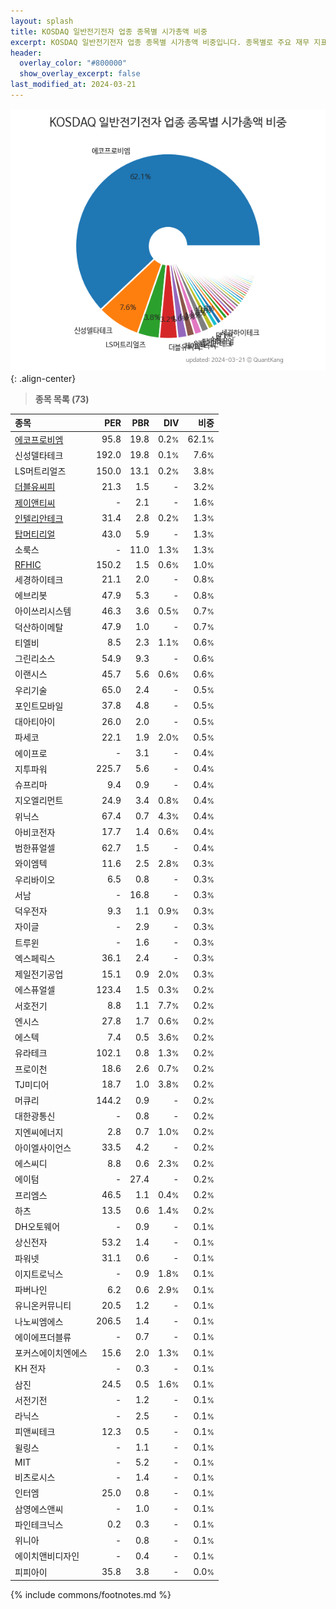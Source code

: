 ```yaml
---
layout: splash
title: KOSDAQ 일반전기전자 업종 종목별 시가총액 비중
excerpt: KOSDAQ 일반전기전자 업종 종목별 시가총액 비중입니다. 종목별로 주요 재무 지표를 함께 표시합니다.
header:
  overlay_color: "#800000"
  show_overlay_excerpt: false
last_modified_at: 2024-03-21
---
```



![KOSDAQ 일반전기전자 업종 종목별 시가총액 비중](/stats/sector/images/kosdaq_업종_일반전기전자_종목.png){: .align-center}


> **종목 목록 (73)**<a id="list"></a>

| **종목** | **PER** | **PBR** | **DIV** | **비중** |
| :------- | ------: | ------: | ------: | -------: |
| [에코프로비엠](/247540/) | 95.8 | 19.8 | 0.2<small>%</small> | 62.1<small>%</small> |
| 신성델타테크 | 192.0 | 19.8 | 0.1<small>%</small> | 7.6<small>%</small> |
| LS머트리얼즈 | 150.0 | 13.1 | 0.2<small>%</small> | 3.8<small>%</small> |
| [더블유씨피](/393890/) | 21.3 | 1.5 | - | 3.2<small>%</small> |
| [제이앤티씨](/204270/) | - | 2.1 | - | 1.6<small>%</small> |
| [인텔리안테크](/189300/) | 31.4 | 2.8 | 0.2<small>%</small> | 1.3<small>%</small> |
| [탑머티리얼](/360070/) | 43.0 | 5.9 | - | 1.3<small>%</small> |
| 소룩스 | - | 11.0 | 1.3<small>%</small> | 1.3<small>%</small> |
| [RFHIC](/218410/) | 150.2 | 1.5 | 0.6<small>%</small> | 1.0<small>%</small> |
| 세경하이테크 | 21.1 | 2.0 | - | 0.8<small>%</small> |
| 에브리봇 | 47.9 | 5.3 | - | 0.8<small>%</small> |
| 아이쓰리시스템 | 46.3 | 3.6 | 0.5<small>%</small> | 0.7<small>%</small> |
| 덕산하이메탈 | 47.9 | 1.0 | - | 0.7<small>%</small> |
| 티엘비 | 8.5 | 2.3 | 1.1<small>%</small> | 0.6<small>%</small> |
| 그린리소스 | 54.9 | 9.3 | - | 0.6<small>%</small> |
| 이랜시스 | 45.7 | 5.6 | 0.6<small>%</small> | 0.6<small>%</small> |
| 우리기술 | 65.0 | 2.4 | - | 0.5<small>%</small> |
| 포인트모바일 | 37.8 | 4.8 | - | 0.5<small>%</small> |
| 대아티아이 | 26.0 | 2.0 | - | 0.5<small>%</small> |
| 파세코 | 22.1 | 1.9 | 2.0<small>%</small> | 0.5<small>%</small> |
| 에이프로 | - | 3.1 | - | 0.4<small>%</small> |
| 지투파워 | 225.7 | 5.6 | - | 0.4<small>%</small> |
| 슈프리마 | 9.4 | 0.9 | - | 0.4<small>%</small> |
| 지오엘리먼트 | 24.9 | 3.4 | 0.8<small>%</small> | 0.4<small>%</small> |
| 위닉스 | 67.4 | 0.7 | 4.3<small>%</small> | 0.4<small>%</small> |
| 아비코전자 | 17.7 | 1.4 | 0.6<small>%</small> | 0.4<small>%</small> |
| 범한퓨얼셀 | 62.7 | 1.5 | - | 0.4<small>%</small> |
| 와이엠텍 | 11.6 | 2.5 | 2.8<small>%</small> | 0.3<small>%</small> |
| 우리바이오 | 6.5 | 0.8 | - | 0.3<small>%</small> |
| 서남 | - | 16.8 | - | 0.3<small>%</small> |
| 덕우전자 | 9.3 | 1.1 | 0.9<small>%</small> | 0.3<small>%</small> |
| 자이글 | - | 2.9 | - | 0.3<small>%</small> |
| 트루윈 | - | 1.6 | - | 0.3<small>%</small> |
| 엑스페릭스 | 36.1 | 2.4 | - | 0.3<small>%</small> |
| 제일전기공업 | 15.1 | 0.9 | 2.0<small>%</small> | 0.3<small>%</small> |
| 에스퓨얼셀 | 123.4 | 1.5 | 0.3<small>%</small> | 0.2<small>%</small> |
| 서호전기 | 8.8 | 1.1 | 7.7<small>%</small> | 0.2<small>%</small> |
| 엔시스 | 27.8 | 1.7 | 0.6<small>%</small> | 0.2<small>%</small> |
| 에스텍 | 7.4 | 0.5 | 3.6<small>%</small> | 0.2<small>%</small> |
| 유라테크 | 102.1 | 0.8 | 1.3<small>%</small> | 0.2<small>%</small> |
| 프로이천 | 18.6 | 2.6 | 0.7<small>%</small> | 0.2<small>%</small> |
| TJ미디어 | 18.7 | 1.0 | 3.8<small>%</small> | 0.2<small>%</small> |
| 머큐리 | 144.2 | 0.9 | - | 0.2<small>%</small> |
| 대한광통신 | - | 0.8 | - | 0.2<small>%</small> |
| 지엔씨에너지 | 2.8 | 0.7 | 1.0<small>%</small> | 0.2<small>%</small> |
| 아이엘사이언스 | 33.5 | 4.2 | - | 0.2<small>%</small> |
| 에스씨디 | 8.8 | 0.6 | 2.3<small>%</small> | 0.2<small>%</small> |
| 에이텀 | - | 27.4 | - | 0.2<small>%</small> |
| 프리엠스 | 46.5 | 1.1 | 0.4<small>%</small> | 0.2<small>%</small> |
| 하츠 | 13.5 | 0.6 | 1.4<small>%</small> | 0.2<small>%</small> |
| DH오토웨어 | - | 0.9 | - | 0.1<small>%</small> |
| 상신전자 | 53.2 | 1.4 | - | 0.1<small>%</small> |
| 파워넷 | 31.1 | 0.6 | - | 0.1<small>%</small> |
| 이지트로닉스 | - | 0.9 | 1.8<small>%</small> | 0.1<small>%</small> |
| 파버나인 | 6.2 | 0.6 | 2.9<small>%</small> | 0.1<small>%</small> |
| 유니온커뮤니티 | 20.5 | 1.2 | - | 0.1<small>%</small> |
| 나노씨엠에스 | 206.5 | 1.4 | - | 0.1<small>%</small> |
| 에이에프더블류 | - | 0.7 | - | 0.1<small>%</small> |
| 포커스에이치엔에스 | 15.6 | 2.0 | 1.3<small>%</small> | 0.1<small>%</small> |
| KH 전자 | - | 0.3 | - | 0.1<small>%</small> |
| 삼진 | 24.5 | 0.5 | 1.6<small>%</small> | 0.1<small>%</small> |
| 서전기전 | - | 1.2 | - | 0.1<small>%</small> |
| 라닉스 | - | 2.5 | - | 0.1<small>%</small> |
| 피앤씨테크 | 12.3 | 0.5 | - | 0.1<small>%</small> |
| 윌링스 | - | 1.1 | - | 0.1<small>%</small> |
| MIT | - | 5.2 | - | 0.1<small>%</small> |
| 비츠로시스 | - | 1.4 | - | 0.1<small>%</small> |
| 인터엠 | 25.0 | 0.8 | - | 0.1<small>%</small> |
| 삼영에스앤씨 | - | 1.0 | - | 0.1<small>%</small> |
| 파인테크닉스 | 0.2 | 0.3 | - | 0.1<small>%</small> |
| 위니아 | - | 0.8 | - | 0.1<small>%</small> |
| 에이치앤비디자인 | - | 0.4 | - | 0.1<small>%</small> |
| 피피아이 | 35.8 | 3.8 | - | 0.0<small>%</small> |

{% include commons/footnotes.md %}